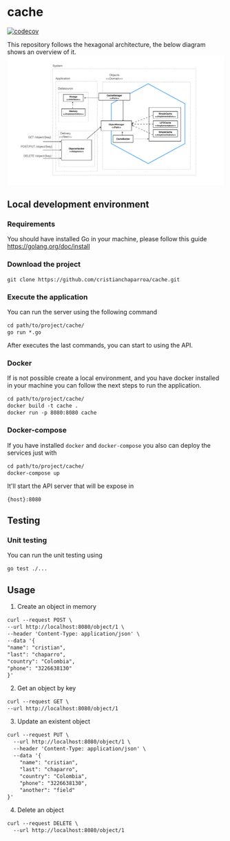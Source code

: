 # cache

[![codecov](https://codecov.io/gh/cristianchaparroa/cache/branch/master/graph/badge.svg?token=SIP4CP6408)](https://codecov.io/gh/cristianchaparroa/cache)

This repository follows the hexagonal architecture, the below diagram shows an overview of it.
![](./images/diagram-arq.png)


## Local development environment

### Requirements

You should have installed Go in your machine, please follow this guide https://golang.org/doc/install

### Download the project

```shell script
git clone https://github.com/cristianchaparroa/cache.git 
```
### Execute the application

You can run the server using the following command

```shell script
cd path/to/project/cache/
go run *.go
``` 

After executes the last commands, you can start to using the API. 

### Docker

If is not possible create a local environment, and you have docker installed in
your machine you can follow the next steps to run the application.

```shell script
cd path/to/project/cache/
docker build -t cache .
docker run -p 8080:8080 cache
```


### Docker-compose

If you have installed `docker` and `docker-compose` you also can deploy the services just with

```shell script
cd path/to/project/cache/
docker-compose up
```
It'll start the API server that will be expose in
```
{host}:8080
```

## Testing

### Unit testing

You can run the unit testing using
```shell script
go test ./... 
```


## Usage

1. Create an object in memory
```shell
curl --request POST \
--url http://localhost:8080/object/1 \
--header 'Content-Type: application/json' \
--data '{
"name": "cristian",
"last": "chaparro",
"country": "Colombia",
"phone": "3226638130"
}'
```

2. Get an object by key
```shell
curl --request GET \
--url http://localhost:8080/object/1
```

3. Update an existent object

```shell
curl --request PUT \
  --url http://localhost:8080/object/1 \
  --header 'Content-Type: application/json' \
  --data '{
	"name": "cristian",
	"last": "chaparro",
	"country": "Colombia",
	"phone": "3226638130",
	"another": "field"
}'
```

4. Delete an object

```shell
curl --request DELETE \
  --url http://localhost:8080/object/1
```